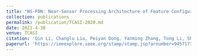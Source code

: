 ```yaml
---
title: "NS-FDN: Near-Sensor Processing Architecture of Feature Configurable Distributed Network for Beyond-Real-Time Always-on Keyword Spotting"
collection: publications
permalink: /publication/TCASI-2020.md
date: 2021-4-30
venue: TCASI
citation: 'Qin Li, Changlu Liu, Peiyan Dong, Yanming Zhang, Tong Li, Sheng Lin, Minda Yang, Fei Qiao, Yanzhi Wang, Li Luo, Huazhong Yang'
paperurl: 'https://ieeexplore.ieee.org/stamp/stamp.jsp?arnumber=9457173'
---
```

